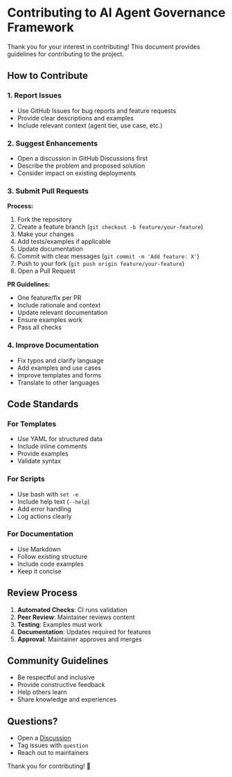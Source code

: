 # Contributing to AI Agent Governance Framework

Thank you for your interest in contributing! This document provides guidelines for contributing to the project.

## How to Contribute

### 1. Report Issues
- Use GitHub Issues for bug reports and feature requests
- Provide clear descriptions and examples
- Include relevant context (agent tier, use case, etc.)

### 2. Suggest Enhancements
- Open a discussion in GitHub Discussions first
- Describe the problem and proposed solution
- Consider impact on existing deployments

### 3. Submit Pull Requests

**Process:**
1. Fork the repository
2. Create a feature branch (`git checkout -b feature/your-feature`)
3. Make your changes
4. Add tests/examples if applicable
5. Update documentation
6. Commit with clear messages (`git commit -m 'Add feature: X'`)
7. Push to your fork (`git push origin feature/your-feature`)
8. Open a Pull Request

**PR Guidelines:**
- One feature/fix per PR
- Include rationale and context
- Update relevant documentation
- Ensure examples work
- Pass all checks

### 4. Improve Documentation
- Fix typos and clarify language
- Add examples and use cases
- Improve templates and forms
- Translate to other languages

## Code Standards

### For Templates
- Use YAML for structured data
- Include inline comments
- Provide examples
- Validate syntax

### For Scripts
- Use bash with `set -e`
- Include help text (`--help`)
- Add error handling
- Log actions clearly

### For Documentation
- Use Markdown
- Follow existing structure
- Include code examples
- Keep it concise

## Review Process

1. **Automated Checks**: CI runs validation
2. **Peer Review**: Maintainer reviews content
3. **Testing**: Examples must work
4. **Documentation**: Updates required for features
5. **Approval**: Maintainer approves and merges

## Community Guidelines

- Be respectful and inclusive
- Provide constructive feedback
- Help others learn
- Share knowledge and experiences

## Questions?

- Open a [Discussion](https://github.com/JohnYoungSuh/ai-agent-governance-framework/discussions)
- Tag issues with `question`
- Reach out to maintainers

Thank you for contributing! 🎉
